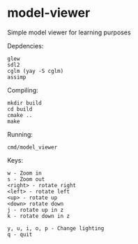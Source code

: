 # model-viewer
Simple model viewer for learning purposes

Depdencies:

```
glew
sdl2
cglm (yay -S cglm)
assimp
```
Compiling:
```
mkdir build
cd build
cmake ..
make
```
Running:
```
cmd/model_viewer
```
Keys:
```
w - Zoom in
s - Zoom out
<right> - rotate right
<left> - rotate left
<up> - rotate up
<down> rotate down
j - rotate up in z
k - rotate down in z

y, u, i, o, p - Change lighting
q - quit
```
